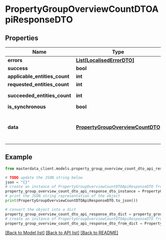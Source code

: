 # PropertyGroupOverviewCountDTOApiResponseDTO


## Properties

Name | Type | Description | Notes
------------ | ------------- | ------------- | -------------
**errors** | [**List[LocalisedErrorDTO]**](LocalisedErrorDTO.md) |  | [optional] 
**success** | **bool** |  | [optional] 
**applicable_entities_count** | **int** |  | [optional] 
**requested_entities_count** | **int** |  | [optional] 
**succeeded_entities_count** | **int** |  | [optional] [readonly] 
**is_synchronous** | **bool** |  | [optional] 
**data** | [**PropertyGroupOverviewCountDTO**](PropertyGroupOverviewCountDTO.md) | The updated entity in case of modifications or creation | [optional] 

## Example

```python
from masterdata_client.models.property_group_overview_count_dto_api_response_dto import PropertyGroupOverviewCountDTOApiResponseDTO

# TODO update the JSON string below
json = "{}"
# create an instance of PropertyGroupOverviewCountDTOApiResponseDTO from a JSON string
property_group_overview_count_dto_api_response_dto_instance = PropertyGroupOverviewCountDTOApiResponseDTO.from_json(json)
# print the JSON string representation of the object
print(PropertyGroupOverviewCountDTOApiResponseDTO.to_json())

# convert the object into a dict
property_group_overview_count_dto_api_response_dto_dict = property_group_overview_count_dto_api_response_dto_instance.to_dict()
# create an instance of PropertyGroupOverviewCountDTOApiResponseDTO from a dict
property_group_overview_count_dto_api_response_dto_from_dict = PropertyGroupOverviewCountDTOApiResponseDTO.from_dict(property_group_overview_count_dto_api_response_dto_dict)
```
[[Back to Model list]](../README.md#documentation-for-models) [[Back to API list]](../README.md#documentation-for-api-endpoints) [[Back to README]](../README.md)


